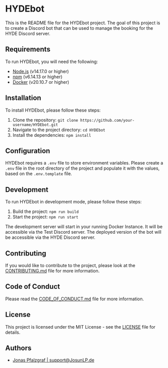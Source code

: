# HYDEbot

This is the README file for the HYDEbot project.
The goal of this project is to create a Discord bot that can be used to manage the booking for the HYDE Discord server.

## Requirements

To run HYDEbot, you will need the following:

- [Node.js](https://nodejs.org/en/) (v14.17.0 or higher)
- [npm](https://www.npmjs.com/) (v6.14.13 or higher)
- [Docker](https://www.docker.com/) (v20.10.7 or higher)

## Installation

To install HYDEbot, please follow these steps:

1. Clone the repository: `git clone https://github.com/your-username/HYDEbot.git`
2. Navigate to the project directory: `cd HYDEbot`
3. Install the dependencies: `npm install`

## Configuration

HYDEbot requires a `.env` file to store environment variables. Please create a `.env` file in the root directory of the project and populate it with the values, based on the `.env.template` file.

## Development

To run HYDEbot in development mode, please follow these steps:

1. Build the project: `npm run build`
2. Start the project: `npm run start`

The development server will start in your running Docker Instance. It will be accessible via the Test Discord server.
The deployed version of the bot will be accessible via the HYDE Discord server.

## Contributing

If you would like to contribute to the project, please look at the [CONTRIBUTING.md](CONTRIBUTING.md) file for more information.

## Code of Conduct

Please read the [CODE_OF_CONDUCT.md](CODE_OF_CONDUCT.md) file for more information.

## License

This project is licensed under the MIT License - see the [LICENSE](LICENSE) file for details.

## Authors

- [Jonas Pfalzgraf | <support@JosunLP.de>](https://github.com/josunlp)
